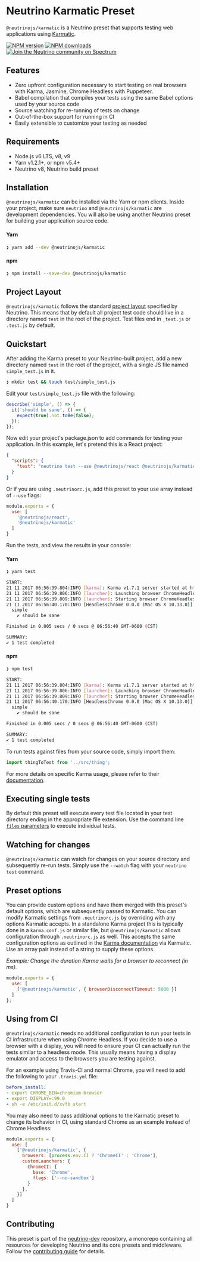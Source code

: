 # Neutrino Karmatic Preset

`@neutrinojs/karmatic` is a Neutrino preset that supports testing web applications using [Karmatic](https://github.com/developit/karmatic).

[![NPM version][npm-image]][npm-url]
[![NPM downloads][npm-downloads]][npm-url]
[![Join the Neutrino community on Spectrum][spectrum-image]][spectrum-url]

## Features

- Zero upfront configuration necessary to start testing on real browsers with Karma, Jasmine, Chrome Headless with Puppeteer.
- Babel compilation that compiles your tests using the same Babel options used by your source code
- Source watching for re-running of tests on change
- Out-of-the-box support for running in CI
- Easily extensible to customize your testing as needed

## Requirements

- Node.js v6 LTS, v8, v9
- Yarn v1.2.1+, or npm v5.4+
- Neutrino v8, Neutrino build preset

## Installation

`@neutrinojs/karmatic` can be installed via the Yarn or npm clients. Inside your project, make sure
`neutrino` and `@neutrinojs/karmatic` are development dependencies. You will also be using
another Neutrino preset for building your application source code.

#### Yarn

```bash
❯ yarn add --dev @neutrinojs/karmatic
```

#### npm

```bash
❯ npm install --save-dev @neutrinojs/karmatic
```

## Project Layout

`@neutrinojs/karmatic` follows the standard [project layout](https://neutrino.js.org/project-layout) specified by Neutrino. This
means that by default all project test code should live in a directory named `test` in the root of the
project. Test files end in `_test.js` or `.test.js` by default.

## Quickstart

After adding the Karma preset to your Neutrino-built project, add a new directory named `test` in the root of the
project, with a single JS file named `simple_test.js` in it.

```bash
❯ mkdir test && touch test/simple_test.js
```

Edit your `test/simple_test.js` file with the following:

```js
describe('simple', () => {
  it('should be sane', () => {
    expect(true).not.toBe(false);
  });
});
```

Now edit your project's package.json to add commands for testing your application. In this example,
let's pretend this is a React project:

```json
{
  "scripts": {
    "test": "neutrino test --use @neutrinojs/react @neutrinojs/karmatic"
  }
}
```

Or if you are using `.neutrinorc.js`, add this preset to your use array instead of `--use` flags:

```js
module.exports = {
  use: [
    '@neutrinojs/react',
    '@neutrinojs/karmatic'
  ]
}
```

Run the tests, and view the results in your console:

#### Yarn

```bash
❯ yarn test

START:
21 11 2017 06:56:39.804:INFO [karma]: Karma v1.7.1 server started at http://0.0.0.0:9876/
21 11 2017 06:56:39.806:INFO [launcher]: Launching browser ChromeHeadless with unlimited concurrency
21 11 2017 06:56:39.809:INFO [launcher]: Starting browser ChromeHeadless
21 11 2017 06:56:40.170:INFO [HeadlessChrome 0.0.0 (Mac OS X 10.13.0)]: Connected on socket PW-kCVej8pQuT-HAAAAA with id 14691980
  simple
    ✔ should be sane

Finished in 0.005 secs / 0 secs @ 06:56:40 GMT-0600 (CST)

SUMMARY:
✔ 1 test completed
```

#### npm

```bash
❯ npm test

START:
21 11 2017 06:56:39.804:INFO [karma]: Karma v1.7.1 server started at http://0.0.0.0:9876/
21 11 2017 06:56:39.806:INFO [launcher]: Launching browser ChromeHeadless with unlimited concurrency
21 11 2017 06:56:39.809:INFO [launcher]: Starting browser ChromeHeadless
21 11 2017 06:56:40.170:INFO [HeadlessChrome 0.0.0 (Mac OS X 10.13.0)]: Connected on socket PW-kCVej8pQuT-HAAAAA with id 14691980
  simple
    ✔ should be sane

Finished in 0.005 secs / 0 secs @ 06:56:40 GMT-0600 (CST)

SUMMARY:
✔ 1 test completed
```

To run tests against files from your source code, simply import them:

```js
import thingToTest from '../src/thing';
```

For more details on specific Karma usage, please refer to their
[documentation](https://karma-runner.github.io/1.0/index.html).

## Executing single tests

By default this preset will execute every test file located in your test directory ending in the appropriate file
extension. Use the command line [`files` parameters](https://neutrino.js.org/cli#neutrino-test) to execute individual tests.

## Watching for changes

`@neutrinojs/karmatic` can watch for changes on your source directory and subsequently re-run tests. Simply use the
`--watch` flag with your `neutrino test` command.

## Preset options

You can provide custom options and have them merged with this preset's default options, which are subsequently passed
to Karmatic. You can modify Karmatic settings from `.neutrinorc.js` by overriding with any options Karmatic accepts.
In a standalone Karma project this is typically done in a `karma.conf.js` or similar file, but `@neutrinojs/karmatic` allows
configuration through `.neutrinorc.js` as well. This accepts the same configuration options as outlined in the
[Karma documentation](https://karma-runner.github.io/1.0/config/configuration-file.html) via Karmatic.
Use an array pair instead of a string to supply these options.

_Example: Change the duration Karma waits for a browser to reconnect (in ms)._

```js
module.exports = {
  use: [
    ['@neutrinojs/karmatic', { browserDisconnectTimeout: 5000 }]
  ]
};
```

## Using from CI

`@neutrinojs/karmatic` needs no additional configuration to run your tests in CI infrastructure when using Chrome Headless.
If you decide to use a browser with a display, you will need to ensure your CI can actually run the tests similar to
a headless mode. This usually means having a display emulator and access to the browsers you are testing against.

For an example using Travis-CI and normal Chrome, you will need to add the following to your `.travis.yml` file:

```yaml
before_install:
- export CHROME_BIN=chromium-browser
- export DISPLAY=:99.0
- sh -e /etc/init.d/xvfb start
```

You may also need to pass additional options to the Karmatic preset to change its behavior in CI, using standard
Chrome as an example instead of Chrome Headless:

```js
module.exports = {
  use: [
    ['@neutrinojs/karmatic', {
      browsers: [process.env.CI ? 'ChromeCI' : 'Chrome'],
      customLaunchers: {
        ChromeCI: {
          base: 'Chrome',
          flags: ['--no-sandbox']
        }
      },
    }]
  ]
}
```

## Contributing

This preset is part of the [neutrino-dev](https://github.com/mozilla-neutrino/neutrino-dev) repository, a monorepo
containing all resources for developing Neutrino and its core presets and middleware. Follow the
[contributing guide](https://neutrino.js.org/contributing) for details.

[npm-image]: https://img.shields.io/npm/v/@neutrinojs/karmatic.svg
[npm-downloads]: https://img.shields.io/npm/dt/@neutrinojs/karmatic.svg
[npm-url]: https://npmjs.org/package/@neutrinojs/karmatic
[spectrum-image]: https://withspectrum.github.io/badge/badge.svg
[spectrum-url]: https://spectrum.chat/neutrino
